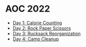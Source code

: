 # AOC 2022

- [Day 1: Calorie Counting](./day1/)
- [Day 2: Rock Paper Scissors](./day2/)
- [Day 3: Rucksack Reorganization](./day3/)
- [Day 4: Camp Cleanup](./day4/)